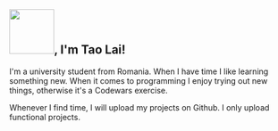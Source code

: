 

<!---
laiadriantao/laiadriantao is a ✨ special ✨ repository because its `README.md` (this file) appears on your GitHub profile.
You can click the Preview link to take a look at your changes.
--->
<h2> <img src="https://media1.giphy.com/media/Lpnun3kJinrVRGmi8a/giphy.gif" width="80">, I'm Tao Lai!</h2>

I'm a university student from Romania. When I have time I like learning something new. When it comes to programming I enjoy trying out new things, otherwise it's a Codewars exercise.

Whenever I find time, I will upload my projects on Github. I only upload functional projects.

